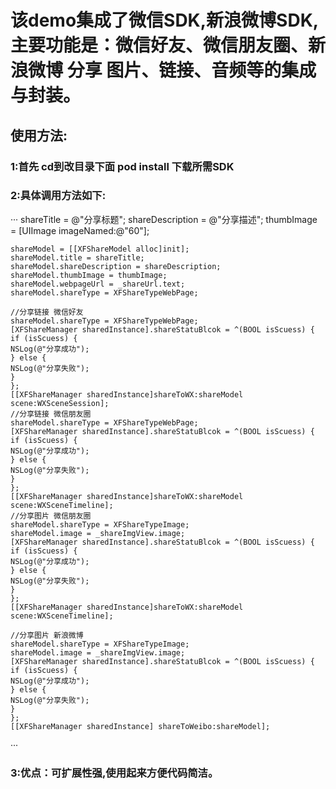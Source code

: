 # 该demo集成了微信SDK,新浪微博SDK,主要功能是：微信好友、微信朋友圈、新浪微博 分享 图片、链接、音频等的集成与封装。

## 使用方法: 
### 1:首先 cd到改目录下面 pod install 下载所需SDK 
### 2:具体调用方法如下:
 
 ···
  shareTitle = @"分享标题";
    shareDescription = @"分享描述";
    thumbImage = [UIImage imageNamed:@"60"];
    
    shareModel = [[XFShareModel alloc]init];
    shareModel.title = shareTitle;
    shareModel.shareDescription = shareDescription;
    shareModel.thumbImage = thumbImage;
    shareModel.webpageUrl = _shareUrl.text;
    shareModel.shareType = XFShareTypeWebPage;
    
    //分享链接 微信好友
    shareModel.shareType = XFShareTypeWebPage;
    [XFShareManager sharedInstance].shareStatuBlcok = ^(BOOL isScuess) {
    if (isScuess) {
    NSLog(@"分享成功");
    } else {
    NSLog(@"分享失败");
    }
    };
    [[XFShareManager sharedInstance]shareToWX:shareModel scene:WXSceneSession];
    //分享链接 微信朋友圈
    shareModel.shareType = XFShareTypeWebPage;
    [XFShareManager sharedInstance].shareStatuBlcok = ^(BOOL isScuess) {
    if (isScuess) {
    NSLog(@"分享成功");
    } else {
    NSLog(@"分享失败");
    }
    };
    [[XFShareManager sharedInstance]shareToWX:shareModel scene:WXSceneTimeline];
    //分享图片 微信朋友圈
    shareModel.shareType = XFShareTypeImage;
    shareModel.image = _shareImgView.image;
    [XFShareManager sharedInstance].shareStatuBlcok = ^(BOOL isScuess) {
    if (isScuess) {
    NSLog(@"分享成功");
    } else {
    NSLog(@"分享失败");
    }
    };
    [[XFShareManager sharedInstance]shareToWX:shareModel scene:WXSceneTimeline];
    
    //分享图片 新浪微博
    shareModel.shareType = XFShareTypeImage;
    shareModel.image = _shareImgView.image;
    [XFShareManager sharedInstance].shareStatuBlcok = ^(BOOL isScuess) {
    if (isScuess) {
    NSLog(@"分享成功");
    } else {
    NSLog(@"分享失败");
    }
    };
    [[XFShareManager sharedInstance] shareToWeibo:shareModel];
 ···
   
### 3:优点：可扩展性强,使用起来方便代码简洁。

